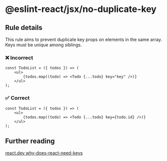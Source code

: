 # @eslint-react/jsx/no-duplicate-key

## Rule details

This rule aims to prevent duplicate key props on elements in the same array. Keys must be unique among siblings.

### ❌ Incorrect

```tsx
const TodoList = ({ todos }) => (
    <ul>
        {todos.map((todo) => <Todo {...todo} key="key" />)}
    </ul>
);
```

### ✅ Correct

```tsx
const TodoList = ({ todos }) => (
    <ul>
        {todos.map((todo) => <Todo {...todo} key={todo.id} />)}
    </ul>
);
```

## Further reading

[react.dev why-does-react-need-keys](https://react.dev/learn/rendering-lists#why-does-react-need-keys)
